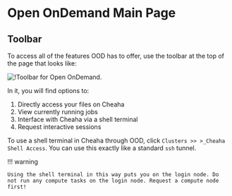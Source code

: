 # Open OnDemand Main Page

## Toolbar

To access all of the features OOD has to offer, use the toolbar at the top of the page that looks like:

![!Toolbar for Open OnDemand.](./images/ood_toolbar.png)

In it, you will find options to:

   1. Directly access your files on Cheaha
   2. View currently running jobs
   3. Interface with Cheaha via a shell terminal
   4. Request interactive sessions

To use a shell terminal in Cheaha through OOD, click `Clusters >> >_Cheaha Shell Access`. You can use this exactly like a standard `ssh` tunnel.

<!-- markdownlint-disable MD046 -->

!!! warning

    Using the shell terminal in this way puts you on the login node. Do not run any compute tasks on the login node. Request a compute node first!

<!-- markdownlint-enable MD046 -->
